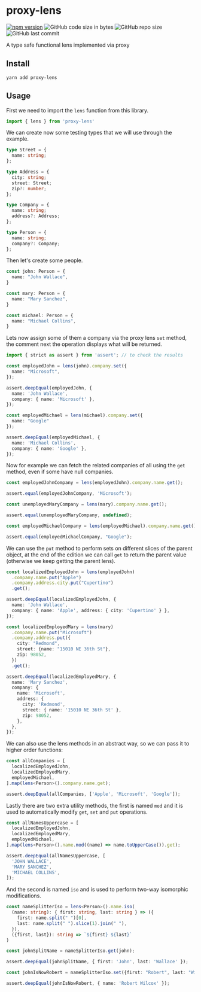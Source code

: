# proxy-lens

[![npm version](https://badge.fury.io/js/proxy-lens.svg)](https://badge.fury.io/js/proxy-lens)
![GitHub code size in bytes](https://img.shields.io/github/languages/code-size/aynik/proxy-lens.svg)
![GitHub repo size](https://img.shields.io/github/repo-size/aynik/proxy-lens.svg)
![GitHub last commit](https://img.shields.io/github/last-commit/aynik/proxy-lens.svg)

A type safe functional lens implemented via proxy

## Install

```shell
yarn add proxy-lens
```

## Usage

First we need to import the `lens` function from this library.


```typescript
import { lens } from 'proxy-lens'
```

We can create now some testing types that we will use through the example.

```typescript
type Street = {
  name: string;
};

type Address = {
  city: string;
  street: Street;
  zip?: number;
};

type Company = {
  name: string;
  address?: Address;
};

type Person = {
  name: string;
  company?: Company;
};
```

Then let's create some people.

```typescript
const john: Person = {
  name: "John Wallace",
}

const mary: Person = {
  name: "Mary Sanchez",
}

const michael: Person = {
  name: "Michael Collins",
}
```

Lets now assign some of them a company via the proxy lens `set` method, the comment next the operation displays what will be returned.


```typescript
import { strict as assert } from 'assert'; // to check the results

const employedJohn = lens(john).company.set({
  name: "Microsoft",
});

assert.deepEqual(employedJohn, {
  name: 'John Wallace',
  company: { name: 'Microsoft' },
});

const employedMichael = lens(michael).company.set({
  name: "Google"
});

assert.deepEqual(employedMichael, {
  name: 'Michael Collins',
  company: { name: 'Google' },
});
```

Now for example we can fetch the related companies of all using the `get` method, even if some have null companies.

```typescript
const employedJohnCompany = lens(employedJohn).company.name.get();

assert.equal(employedJohnCompany, 'Microsoft');

const unemployedMaryCompany = lens(mary).company.name.get();

assert.equal(unemployedMaryCompany, undefined);

const employedMichaelCompany = lens(employedMichael).company.name.get();

assert.equal(employedMichaelCompany, "Google");
```

We can use the `put` method to perform sets on different slices of the parent object, at the end of the edition we can call `get` to return the parent value (otherwise we keep getting the parent lens).

```typescript
const localizedEmployedJohn = lens(employedJohn)
  .company.name.put("Apple")
  .company.address.city.put("Cupertino")
  .get();

assert.deepEqual(localizedEmployedJohn, {
  name: 'John Wallace',
  company: { name: 'Apple', address: { city: 'Cupertino' } },
});

const localizedEmployedMary = lens(mary)
  .company.name.put("Microsoft")
  .company.address.put({
    city: "Redmond",
    street: {name: "15010 NE 36th St"},
    zip: 98052,
  })
  .get();

assert.deepEqual(localizedEmployedMary, {
  name: 'Mary Sanchez',
  company: {
    name: 'Microsoft',
    address: {
      city: 'Redmond',
      street: { name: '15010 NE 36th St' },
      zip: 98052,
    },
  },
});
```

We can also use the lens methods in an abstract way, so we can pass it to higher order functions:

```typescript
const allCompanies = [
  localizedEmployedJohn,
  localizedEmployedMary,
  employedMichael,
].map(lens<Person>().company.name.get);

assert.deepEqual(allCompanies, ['Apple', 'Microsoft', 'Google']);
```

Lastly there are two extra utility methods, the first is named `mod` and it is used to automatically modify `get`, `set` and `put` operations.

```typescript
const allNamesUppercase = [
  localizedEmployedJohn,
  localizedEmployedMary,
  employedMichael,
].map(lens<Person>().name.mod((name) => name.toUpperCase()).get);

assert.deepEqual(allNamesUppercase, [
  'JOHN WALLACE',
  'MARY SANCHEZ',
  'MICHAEL COLLINS',
]);
```

And the second is named `iso` and is used to perform two-way isomorphic modifications.

```typescript
const nameSplitterIso = lens<Person>().name.iso(
  (name: string): { first: string, last: string } => ({
    first: name.split(" ")[0],
    last: name.split(" ").slice(1).join(" "),
  }),
  ({first, last}): string => `${first} ${last}`
)

const johnSplitName = nameSplitterIso.get(john);

assert.deepEqual(johnSplitName, { first: 'John', last: 'Wallace' });

const johnIsNowRobert = nameSplitterIso.set({first: "Robert", last: "Wilcox"}, john);

assert.deepEqual(johnIsNowRobert, { name: 'Robert Wilcox' });
```
